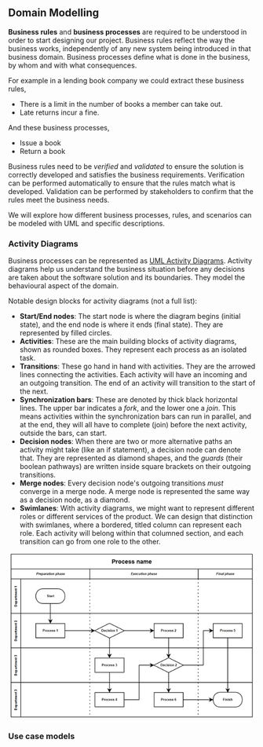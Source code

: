 ## Domain Modelling

**Business rules** and **business processes** are required to be understood in order to start designing our project.
Business rules reflect the way the business works, independently of any new system being introduced in that business domain. Business processes define what is done in the business, by whom and with what consequences.

For example in a lending book company we could extract these business rules,

- There is a limit in the number of books a member can take out.
- Late returns incur a fine.

And these business processes,

- Issue a book
- Return a book

Business rules need to be *verified* and *validated* to ensure the solution is correctly developed and satisfies the business requirements. Verification can be performed automatically to ensure that the rules match what is developed. Validation can be performed by stakeholders to confirm that the rules meet the business needs.

We will explore how different business processes, rules, and scenarios can be modeled with UML and specific descriptions.

### Activity Diagrams

Business processes can be represented as [UML Activity Diagrams](https://en.wikipedia.org/wiki/Activity_diagram). Activity diagrams help us understand the business situation before any decisions are taken about the software solution and its boundaries. They model the behavioural aspect of the domain.

Notable design blocks for activity diagrams (not a full list):

 - **Start/End nodes**: The start node is where the diagram begins (initial state), and the end node is where it ends (final state). They are represented by filled circles.
 - **Activities**: These are the main building blocks of activity diagrams, shown as rounded boxes. They represent each process as an isolated task.
 - **Transitions**: These go hand in hand with activities. They are the arrowed lines connecting the activities. Each activity will have an incoming and an outgoing transition. The end of an activity will transition to the start of the next.
 - **Synchronization bars**: These are denoted by thick black horizontal lines. The upper bar indicates a *fork*, and the lower one a *join*. This means activities within the synchronization bars can run in parallel, and at the end, they will all have to complete (join) before the next activity, outside the bars, can start.
 - **Decision nodes**: When there are two or more alternative paths an activity might take (like an if statement), a decision node can denote that. They are represented as diamond shapes, and the *guards* (their boolean pathways) are written inside square brackets on their outgoing transitions.
 - **Merge nodes**: Every decision node's outgoing transitions *must* converge in a merge node. A merge node is represented the same way as a decision node, as a diamond.
 - **Swimlanes**: With activity diagrams, we might want to represent different roles or different services of the product. We can design that distinction with swimlanes, where a bordered, titled column can represent each role. Each activity will belong within that columned section, and each transition can go from one role to the other.

![activity-diagram](./images/activity-diagram.png)


### Use case models






